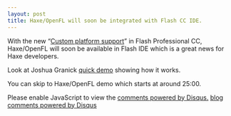 ```yaml
---
layout: post
title: Haxe/OpenFL will soon be integrated with Flash CC IDE.
---
```


With the new “[Custom platform support](http://www.adobe.com/uk/products/flash/features.html)” in Flash Professional CC, Haxe/OpenFL will soon be available in Flash IDE which is a great news for Haxe developers.

Look at Joshua Granick [quick demo](http://max.adobe.com/sessions/max-online/#/video/567) showing how it works.

You can skip to Haxe/OpenFL demo which starts at around 25:00.

<div id="disqus_thread"></div>
<script type="text/javascript">
    var disqus_shortname = 'adireddy';
    var disqus_url = 'http://adireddy.github.io{{ page.url }}';

    (function() {
        var dsq = document.createElement('script'); dsq.type = 'text/javascript'; dsq.async = true;
        dsq.src = 'http://' + disqus_shortname + '.disqus.com/embed.js';
        (document.getElementsByTagName('head')[0] || document.getElementsByTagName('body')[0]).appendChild(dsq);
    })();
</script>
<noscript>Please enable JavaScript to view the <a href="http://disqus.com/?ref_noscript">comments powered by Disqus.</a></noscript>
<a href="http://disqus.com" class="dsq-brlink">blog comments powered by <span class="logo-disqus">Disqus</span></a>